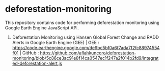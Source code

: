 # deforestation-monitoring
This repository contains code for performing deforestation monitoring using Google Earth Engine JavaScript API.

1. Deforestation Monitoring using Hansen Global Forest Change and RADD Alerts in Google Earth Engine (GEE) | 
GEE : https://code.earthengine.google.com/de9bc5bf0a6f7ada7f2fc88974554f01 | 
GitHub : https://github.com/aflahkuncoro/deforestation-monitoring/blob/5c86ce3ac91e8f14ca0547ec1f247a2f014b2fd9/integrated-deforestation-alert.js
